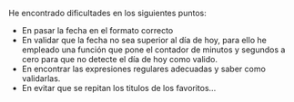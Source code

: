 He encontrado dificultades en los siguientes puntos:
- En pasar la fecha en el formato correcto
- En validar que la fecha no sea superior al día de hoy, para ello he empleado una función que pone el contador de minutos y segundos a cero para que no detecte el día de hoy como valido.
- En encontrar las expresiones regulares adecuadas y saber como validarlas.
- En evitar que se repitan los titulos de los favoritos...


